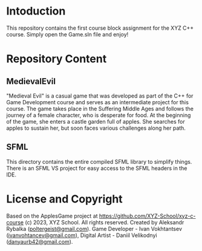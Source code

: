 # Intoduction
This repository contains the first course block assignment for the XYZ C++ course. Simply open the Game.sln file and enjoy!

# Repository Content
## MedievalEvil
"Medieval Evil" is a casual game that was developed as part of the C++ for Game Development course and serves as an intermediate project for this course.
The game takes place in the Suffering Middle Ages and follows the journey of a female character, who is desperate for food.
At the beginning of the game, she enters a castle garden full of apples. 
She searches for apples to sustain her, but soon faces various challenges along her path.

## SFML
This directory contains the entire compiled SFML library to simplify things. There is an SFML VS project for easy access to the SFML headers in the IDE.

# License and Copyright
Based on the ApplesGame project at https://github.com/XYZ-School/xyz-c-course (c) 2023, XYZ School. All rights reserved. Created by Aleksandr Rybalka (poltergeist@gmail.com).
Game Developer - Ivan Vokhtantsev (ivanvohtancev@gmail.com),
Digital Artist - Daniil Velikodnyi (danyaurb42@gmail.com).
